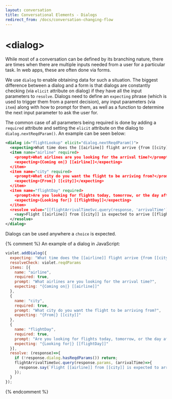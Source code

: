 ```yaml
---
layout: conversation
title: Conversational Elements - Dialogs
redirect_from: /docs/conversation-changing-flow
---
```

# &lt;dialog&gt;
While most of a conversation can be defined by its branching nature, there are times when there are multiple inputs needed from a user for a particular task. In web apps, these are often done via forms.

We use `dialog` to enable obtaining data for such a situation. The biggest difference between a dialog and a form is that dialogs are constantly checking (via `elicit` attribute on dialog) if they have all the input parameters to `resolve`. Dialogs need to define an `expecting` phrase (which is used to trigger them from a parent decision), any input parameters (via `item`) along with how to prompt for them, as well as a function to determine the next input parameter to ask the user for.

The common case of all parameters being required is done by adding a `required` attribute and setting the `elicit` attribute on the dialog to `dialog.nextReqdParam()`. An example can be seen below:

```xml
<dialog id="flightLookup" elicit="dialog.nextReqdParam()">
  <expecting>What time does the [[airline]] flight arrive {from [[city]]|}</expecting>
  <item name="airline" required>
    <prompt>What airlines are you looking for the arrival time?</prompt>
    <expecting>{Coming on|} [[airline]]</expecting>
  </item>
  <item name="city" required>
    <prompt>What city do you want the flight to be arriving from?</prompt>
    <expecting>{From|} [[city]]</expecting>
  </item>
  <item name="flightDay" required>
    <prompt>Are you looking for flights today, tomorrow, or the day after?</prompt>
    <expecting>{Looking for|} [[flightDay]]</expecting>
  </item>
  <resolve value="[[flightArrivalTimeSvc.query(response, 'arrivalTime')]]">
    <say>Flight [[airline]] from [[city]] is expected to arrive [[flightDay]] at [[arrivalTime]]</say>
  </resolve>    
</dialog>
```

Dialogs can be used anywhere a `choice` is expected.

{% comment %}
An example of a dialog in JavaScript:

```javascript
violet.addDialog({
  expecting: "What time does the [[airline]] flight arrive {from [[city]]|}"
  resolveCheck: violet.reqdParams
  items: [{
    name: "airline",
    required: true,
    prompt: "What airlines are you looking for the arrival time?",
    expecting: "{Coming on|} [[airline]]"
  },
  {
    name: "city",
    required: true,
    prompt: "What city do you want the flight to be arriving from?",
    expecting: "{From|} [[city]]"
  },
  {
    name: "flightDay",
    required: true,
    prompt: "Are you looking for flights today, tomorrow, or the day after?",
    expecting: "{Looking for|} [[flightDay]]"
  }],
  resolve: (response)=>{
    if (!response.dialog.hasReqdParams()) return;
    flightArrivalTimeSvc.query(response.params, (arrivalTime)=>{
      response.say(`Flight [[airline]] from [[city]] is expected to arrive [[flightDay]] at ${arrivalTime}`);
    });
  }
});
```
{% endcomment %}
